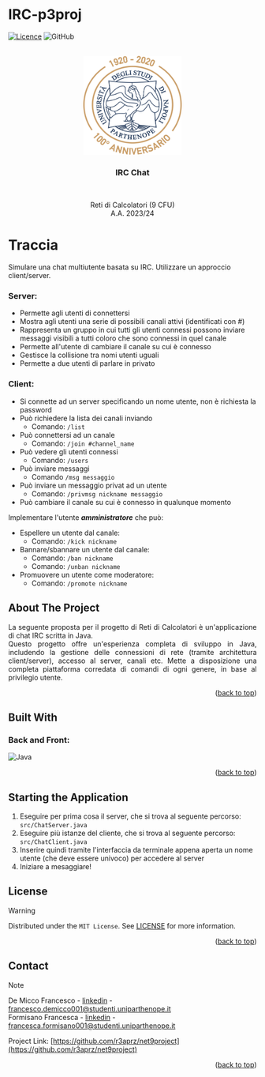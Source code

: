 # IRC-p3proj
<a name="readme-top"></a>
<!-- PROJECT SHIELDS -->
[![Licence](https://img.shields.io/github/license/Ileriayo/markdown-badges?style=for-the-badge)](./LICENSE)
![GitHub][GitHub.com]

<!-- PROJECT LOGO -->
<br />
<div align="center">
  <a href="https://github.com/r3aprz/net9project">
    <img src="latex_source/imagens/logoREADME.png" alt="Logo" width="200" height="200">
  </a>

  <h3 align="center">IRC Chat</h3> 
  <br>

  <p align="center">
    Reti di Calcolatori (9 CFU)
    <br />
    A.A. 2023/24
    <br>

  </p>
</div>

<!-- Traccia -->
# Traccia
Simulare una chat multiutente	basata su IRC. Utilizzare un approccio client/server.<br>

### Server:
* Permette agli utenti di connettersi
* Mostra agli utenti una serie di possibili canali attivi (identificati con #)
* Rappresenta un gruppo in cui tutti gli utenti connessi possono inviare messaggi visibili a tutti coloro che sono connessi in quel canale
* Permette all'utente di cambiare il canale su cui è connesso
* Gestisce la collisione tra nomi utenti uguali
* Permette a due utenti di parlare in privato

### Client:
* Si connette ad un server specificando un nome utente, non è richiesta la password
* Può richiedere la lista dei canali inviando
  * Comando: `/list`
* Può connettersi ad un canale
  * Comando: `/join #channel_name`
* Può vedere gli utenti connessi
  * Comando: `/users`
* Può inviare messaggi
  * Comando `/msg messaggio`
* Può inviare un messaggio privat ad un utente
  * Comando: `/privmsg nickname messaggio`
* Può cambiare il canale su cui è connesso in qualunque momento

Implementare l'utente <i><b>amministratore</b></i> che può:
* Espellere un utente dal canale:
  * Comando: `/kick nickname`
* Bannare/sbannare un utente dal canale:
  * Comando: `/ban nickname`
  * Comando: `/unban nickname`
* Promuovere un utente come moderatore:
  * Comando: `/promote nickname`

<!-- ABOUT THE PROJECT -->
## About The Project

<div style="text-align: justify">
   La seguente proposta per il progetto di Reti di Calcolatori è un'applicazione di chat IRC scritta
   in Java. <br> Questo progetto offre un'esperienza completa di sviluppo in Java, includendo
   la gestione delle connessioni di rete (tramite architettura client/server), accesso al server, canali etc.
   Mette a disposizione una completa piattaforma corredata di comandi di ogni genere, in base al privilegio utente.
</div>
<p align="right">(<a href="#readme-top">back to top</a>)</p>

<!-- BUILD WITH -->
## Built With

### Back and Front:

![Java](https://img.shields.io/badge/Java-ED8B00?style=for-the-badge&logo=openjdk&logoColor=white)


<p align="right">(<a href="#readme-top">back to top</a>)</p>

## Starting the Application

1. Eseguire per prima cosa il server, che si trova al seguente percorso: `src/ChatServer.java`
2. Eseguire più istanze del cliente, che si trova al seguente percorso: `src/ChatClient.java`
3. Inserire quindi tramite l'interfaccia da terminale appena aperta un nome utente (che deve essere univoco) per accedere al server
4. Iniziare a mesaggiare!

<!-- LICENSE -->
## License
> [!WARNING]
> Distributed under the `MIT License`. See <a href="https://github.com/checcafor/IRC-p3proj/blob/main/LICENSE">LICENSE</a> for more information.
<p align="right">(<a href="#readme-top">back to top</a>)</p>

<!-- CONTACT -->
## Contact
> [!NOTE]
> De Micco Francesco - [linkedin](https://www.linkedin.com/in/francesco-de-micco-b55034210/) - francesco.demicco001@studenti.uniparthenope.it <br>
> Formisano Francesca - [linkedin](https://www.linkedin.com/in/francesca-formisano-056460263/) - francesca.formisano001@studenti.uniparthenope.it <br>
>
> Project Link: [https://github.com/r3aprz/net9project](https://github.com/r3aprz/net9project)

<p align="right">(<a href="#readme-top">back to top</a>)</p>

<!-- MARKDOWN LINKS & IMAGES -->
[GitHub.com]: https://img.shields.io/badge/github-%23121011.svg?style=for-the-badge&logo=github&logoColor=white
